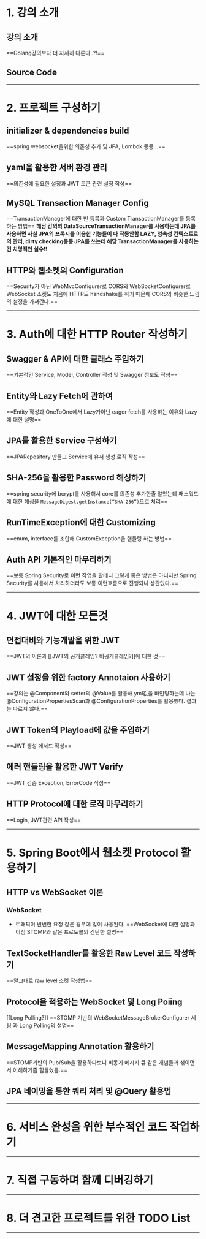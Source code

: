 # 1. 강의 소개
## 강의 소개
==Golang강의보다 더 자세히 다룬다..?!==
## Source Code

****
# 2. 프로젝트 구성하기
## initializer & dependencies build
==spring websocket을위한 의존성 추가 및 JPA, Lombok 등등...==
## yaml을 활용한 서버 환경 관리
==의존성에 필요한 설정과 JWT 토큰 관련 설정 작성==
## MySQL Transaction Manager Config
==TransactionManager에 대한 빈 등록과 Custom TransactionManager를 등록하는 방법==
**해당 강의의 DataSourceTransactionManager를 사용하는데 JPA를 사용하면 사실  JPA의 프록시를 이용한 기능들이 다 작동안함 LAZY, 영속성 컨텍스트로의 관리, dirty checking등등 JPA를 쓰는데 해당 TransactionManager를 사용하는건 치명적인 실수!!**
## HTTP와 웹소켓의 Configuration
==Security가 아닌 WebMvcConfigurer로 CORS와 WebSocketConfigurer로 WebSocket  소켓도 처음에 HTTP도 handshake를 하기 때문에 CORS와 비슷한 느낌의 설정을 가져간다.==
****
# 3. Auth에 대한 HTTP Router 작성하기
## Swagger & API에 대한 클래스 주입하기
==기본적인 Service, Model, Controller 작성 및 Swagger 정보도 작성==
## Entity와 Lazy Fetch에 관하여
==Entity 작성과 OneToOne에서 Lazy가아닌 eager fetch를 사용하는 이유와 Lazy에 대한 설명==
## JPA를 활용한 Service 구성하기
==JPARepository 만들고 Service에 유저 생성 로직 작성==
## SHA-256을 활용한 Password 해싱하기
==spring security에 bcrypt를 사용해서 core를 의존성 추가한줄 알았는데 패스워드에 대한 해싱을 `MessageDigest.getInstance(“SHA-256”)`으로 처리==
## RunTimeException에 대한 Customizing
==enum, interface를 조합해 CustomException을 핸들링 하는 방법==
## Auth API 기본적인 마무리하기
==보통 Spring Security로 이런 작업을 할테니 그렇게 좋은 방법은 아니지만 Spring Security를 사용해서 처리하더라도 보통 이런흐름으로 진행되니 상관없다.==
****
# 4. JWT에 대한 모든것
## 면접대비와 기능개발을 위한 JWT
==JWT의 이론과 [[JWT의 공개클레임? 비공개클레임?]]에 대한 것==
## JWT 설정을 위한 factory Annotaion 사용하기
==강의는 @Component와 setter의 @Value를 활용해 yml값을 바인딩하는데 나는 @ConfigurationPropertiesScan과 @ConfigurationProperties를 활용했다. 결과는 다르지 않다.==
## JWT Token의 Playload에 값을 주입하기
==JWT 생성 메서드 작성==
## 에러 핸들링을 활용한 JWT Verify
==JWT 검증 Exception, ErrorCode 작성==
## HTTP Protocol에 대한 로직 마무리하기
==Login, JWT관련 API 작성==
****
# 5. Spring Boot에서 웹소켓 Protocol 활용하기
## HTTP vs WebSocket 이론
### WebSocket
- 트래픽이 빈번한 요청 같은 경우에 많이 사용된다.
==WebSocket에 대한 설명과 이점 STOMP와 같은 프로토콜의 간단한 설명==
## TextSocketHandler를 활용한 Raw Level 코드 작성하기
==말그대로 raw level 소켓 작성법==
## Protocol을 적용하는 WebSocket 및 Long Poiing
[[Long Polling?]]
==STOMP 기반의 WebSocketMessageBrokerConfigurer 세팅 과 Long Polling의 설명==
## MessageMapping Annotation 활용하기
==STOMP기반의 Pub/Sub을 활용하다보니 비동기 메시지 큐 같은 개념들과 섞이면서 이해하기좀 힘들었음.==
## JPA 네이밍을 통한 쿼리 처리 및 @Query 활용법

****
# 6. 서비스 완성을 위한 부수적인 코드 작업하기

****
# 7. 직접 구동하며 함께 디버깅하기

****
# 8. 더 견고한 프로젝트를 위한 TODO List

****